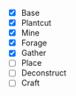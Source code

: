+ [X] Base
+ [X] Plantcut
+ [X] Mine
+ [X] Forage
+ [X] Gather
+ [ ] Place
+ [ ] Deconstruct
+ [ ] Craft
